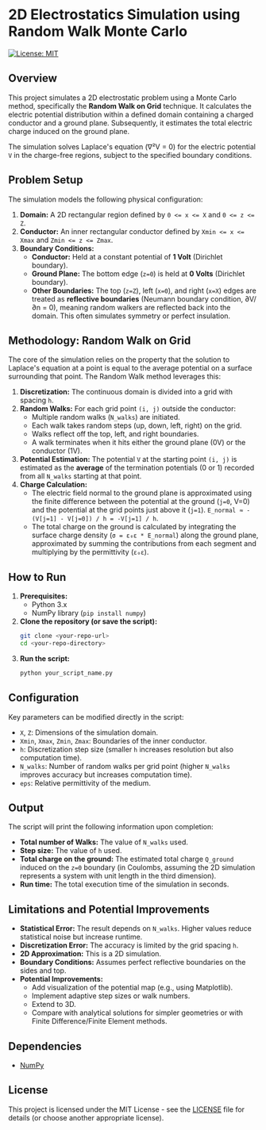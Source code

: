 

# 2D Electrostatics Simulation using Random Walk Monte Carlo

[![License: MIT](https://img.shields.io/badge/License-MIT-yellow.svg)](https://opensource.org/licenses/MIT)

## Overview

This project simulates a 2D electrostatic problem using a Monte Carlo method, specifically the **Random Walk on Grid** technique. It calculates the electric potential distribution within a defined domain containing a charged conductor and a ground plane. Subsequently, it estimates the total electric charge induced on the ground plane.

The simulation solves Laplace's equation (∇²V = 0) for the electric potential `V` in the charge-free regions, subject to the specified boundary conditions.

## Problem Setup

The simulation models the following physical configuration:

1.  **Domain:** A 2D rectangular region defined by `0 <= x <= X` and `0 <= z <= Z`.
2.  **Conductor:** An inner rectangular conductor defined by `Xmin <= x <= Xmax` and `Zmin <= z <= Zmax`.
3.  **Boundary Conditions:**
    *   **Conductor:** Held at a constant potential of **1 Volt** (Dirichlet boundary).
    *   **Ground Plane:** The bottom edge (`z=0`) is held at **0 Volts** (Dirichlet boundary).
    *   **Other Boundaries:** The top (`z=Z`), left (`x=0`), and right (`x=X`) edges are treated as **reflective boundaries** (Neumann boundary condition, ∂V/∂n = 0), meaning random walkers are reflected back into the domain. This often simulates symmetry or perfect insulation.

## Methodology: Random Walk on Grid

The core of the simulation relies on the property that the solution to Laplace's equation at a point is equal to the average potential on a surface surrounding that point. The Random Walk method leverages this:

1.  **Discretization:** The continuous domain is divided into a grid with spacing `h`.
2.  **Random Walks:** For each grid point `(i, j)` outside the conductor:
    *   Multiple random walks (`N_walks`) are initiated.
    *   Each walk takes random steps (up, down, left, right) on the grid.
    *   Walks reflect off the top, left, and right boundaries.
    *   A walk terminates when it hits either the ground plane (0V) or the conductor (1V).
3.  **Potential Estimation:** The potential `V` at the starting point `(i, j)` is estimated as the **average** of the termination potentials (0 or 1) recorded from all `N_walks` starting at that point.
4.  **Charge Calculation:**
    *   The electric field normal to the ground plane is approximated using the finite difference between the potential at the ground (`j=0`, V=0) and the potential at the grid points just above it (`j=1`). `E_normal ≈ -(V[j=1] - V[j=0]) / h = -V[j=1] / h`.
    *   The total charge on the ground is calculated by integrating the surface charge density (`σ = ε₀ε * E_normal`) along the ground plane, approximated by summing the contributions from each segment and multiplying by the permittivity (`ε₀ε`).

## How to Run

1.  **Prerequisites:**
    *   Python 3.x
    *   NumPy library (`pip install numpy`)
2.  **Clone the repository (or save the script):**
    ```bash
    git clone <your-repo-url>
    cd <your-repo-directory>
    ```
3.  **Run the script:**
    ```bash
    python your_script_name.py
    ```

## Configuration

Key parameters can be modified directly in the script:

*   `X`, `Z`: Dimensions of the simulation domain.
*   `Xmin`, `Xmax`, `Zmin`, `Zmax`: Boundaries of the inner conductor.
*   `h`: Discretization step size (smaller `h` increases resolution but also computation time).
*   `N_walks`: Number of random walks per grid point (higher `N_walks` improves accuracy but increases computation time).
*   `eps`: Relative permittivity of the medium.

## Output

The script will print the following information upon completion:

*   **Total number of Walks:** The value of `N_walks` used.
*   **Step size:** The value of `h` used.
*   **Total charge on the ground:** The estimated total charge `Q_ground` induced on the `z=0` boundary (in Coulombs, assuming the 2D simulation represents a system with unit length in the third dimension).
*   **Run time:** The total execution time of the simulation in seconds.

## Limitations and Potential Improvements

*   **Statistical Error:** The result depends on `N_walks`. Higher values reduce statistical noise but increase runtime.
*   **Discretization Error:** The accuracy is limited by the grid spacing `h`.
*   **2D Approximation:** This is a 2D simulation.
*   **Boundary Conditions:** Assumes perfect reflective boundaries on the sides and top.
*   **Potential Improvements:**
    *   Add visualization of the potential map (e.g., using Matplotlib).
    *   Implement adaptive step sizes or walk numbers.
    *   Extend to 3D.
    *   Compare with analytical solutions for simpler geometries or with Finite Difference/Finite Element methods.

## Dependencies

*   [NumPy](https://numpy.org/)

## License

This project is licensed under the MIT License - see the [LICENSE](LICENSE) file for details (or choose another appropriate license).
